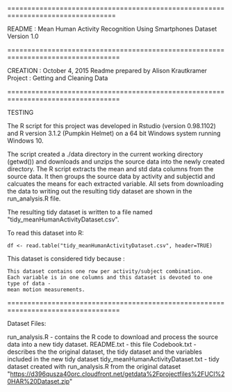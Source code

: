 =================================================================================

README : Mean Human Activity Recognition Using Smartphones Dataset
Version 1.0

==================================================================================

CREATION : October 4, 2015
Readme prepared by Alison Krautkramer
Project : Getting and Cleaning Data 

==================================================================================

TESTING 

The R script for this project was developed in Rstudio (version 0.98.1102) and 
R version 3.1.2 (Pumpkin Helmet) on a 64 bit Windows system running Windows 10.

The script created a ./data directory in the current working directory (getwd()) and 
downloads and unzips the source data into the newly created directory.  The R script
extracts the mean and std data columns from the source data.  It then groups the 
source data by activity and subjectid and calcuates the means for each extracted variable.
All sets from downloading the data to writing out the resulting tidy dataset are 
shown in the run_analysis.R file.

The resulting tidy dataset is written to a file named "tidy_meanHumanActivityDataset.csv". 

To read this dataset into R:

	df <- read.table("tidy_meanHumanActivityDataset.csv", header=TRUE)

This dataset is considered tidy because :

	This dataset contains one row per activity/subject combination. 
	Each variable is in one columns and this dataset is devoted to one type of data - 
	mean motion measurements.

==================================================================================

Dataset Files:

run_analysis.R   - contains the R code to download and process the source data into 
		   a new tidy dataset.
README.txt	 - this file
Codebook.txt	 - describes the the original dataset, the tidy dataset and the variables 
		   included in the new tidy dataset
tidy_meanHumanActivityDataset.txt - tidy dataset created with run_analysis.R from the original
		  dataset "https://d396qusza40orc.cloudfront.net/getdata%2Fprojectfiles%2FUCI%20HAR%20Dataset.zip"


